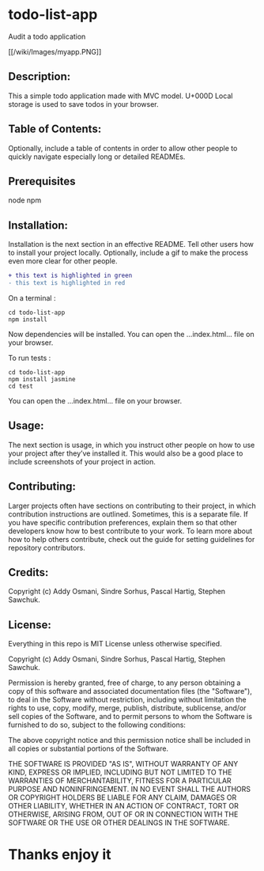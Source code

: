 # todo-list-app
Audit a todo application

[[/wiki/Images/myapp.PNG]]


## Description: 
This a simple todo application made with MVC model. U+000D
Local storage is used to save todos in your browser.


## Table of Contents: 
Optionally, include a table of contents in order to allow other people to quickly navigate especially long or detailed READMEs.
## Prerequisites

node
npm

## Installation: 
Installation is the next section in an effective README. Tell other users how to install your project locally. Optionally, include a gif to make the process even more clear for other people.
```diff
+ this text is highlighted in green
- this text is highlighted in red
```
On a terminal :
```
cd todo-list-app
npm install
```
Now dependencies will be installed.
You can open the ...index.html... file on your browser.

To run tests :
```
cd todo-list-app
npm install jasmine
cd test
```
You can open the ...index.html... file on your browser.


## Usage: 
The next section is usage, in which you instruct other people on how to use your project after they’ve installed it. This would also be a good place to include screenshots of your project in action.

## Contributing: 
Larger projects often have sections on contributing to their project, in which contribution instructions are outlined. Sometimes, this is a separate file. If you have specific contribution preferences, explain them so that other developers know how to best contribute to your work. To learn more about how to help others contribute, check out the guide for setting guidelines for repository contributors.




## Credits: 

Copyright (c) Addy Osmani, Sindre Sorhus, Pascal Hartig, Stephen Sawchuk.

## License: 

Everything in this repo is MIT License unless otherwise specified.

Copyright (c) Addy Osmani, Sindre Sorhus, Pascal Hartig, Stephen Sawchuk.

Permission is hereby granted, free of charge, to any person obtaining a copy of this software and associated documentation files (the "Software"), to deal in the Software without restriction, including without limitation the rights to use, copy, modify, merge, publish, distribute, sublicense, and/or sell copies of the Software, and to permit persons to whom the Software is furnished to do so, subject to the following conditions:

The above copyright notice and this permission notice shall be included in all copies or substantial portions of the Software.

THE SOFTWARE IS PROVIDED "AS IS", WITHOUT WARRANTY OF ANY KIND, EXPRESS OR IMPLIED, INCLUDING BUT NOT LIMITED TO THE WARRANTIES OF MERCHANTABILITY, FITNESS FOR A PARTICULAR PURPOSE AND NONINFRINGEMENT. IN NO EVENT SHALL THE AUTHORS OR COPYRIGHT HOLDERS BE LIABLE FOR ANY CLAIM, DAMAGES OR OTHER LIABILITY, WHETHER IN AN ACTION OF CONTRACT, TORT OR OTHERWISE, ARISING FROM, OUT OF OR IN CONNECTION WITH THE SOFTWARE OR THE USE OR OTHER DEALINGS IN THE SOFTWARE.

# Thanks enjoy it

